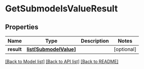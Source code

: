 # GetSubmodelsValueResult

## Properties
Name | Type | Description | Notes
------------ | ------------- | ------------- | -------------
**result** | [**list[SubmodelValue]**](SubmodelValue.md) |  | [optional] 

[[Back to Model list]](../README.md#documentation-for-models) [[Back to API list]](../README.md#documentation-for-api-endpoints) [[Back to README]](../README.md)


